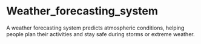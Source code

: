 # Weather_forecasting_system
A weather forecasting system predicts atmospheric conditions, helping people plan their activities and stay safe during storms or extreme weather.

